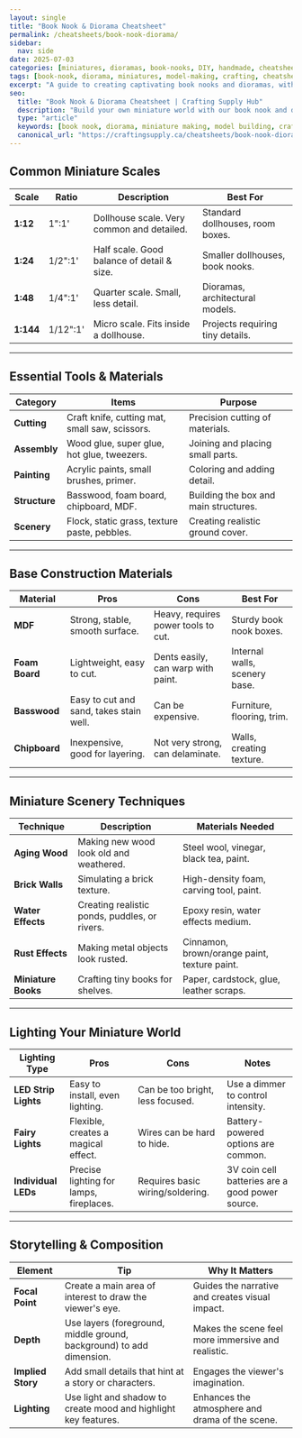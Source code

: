 ```yaml
---
layout: single
title: "Book Nook & Diorama Cheatsheet"
permalink: /cheatsheets/book-nook-diorama/
sidebar:
  nav: side
date: 2025-07-03
categories: [miniatures, dioramas, book-nooks, DIY, handmade, cheatsheet]
tags: [book-nook, diorama, miniatures, model-making, crafting, cheatsheet]
excerpt: "A guide to creating captivating book nooks and dioramas, with tips on construction, scenery, lighting, and sourcing miniature supplies."
seo:
  title: "Book Nook & Diorama Cheatsheet | Crafting Supply Hub"
  description: "Build your own miniature world with our book nook and diorama cheatsheet. Learn about scales, materials, lighting, and scenery techniques."
  type: "article"
  keywords: [book nook, diorama, miniature making, model building, crafting guide]
  canonical_url: "https://craftingsupply.ca/cheatsheets/book-nook-diorama/"
---
```


## Common Miniature Scales

| Scale  | Ratio | Description                               | Best For                               |
|--------|-------|-------------------------------------------|----------------------------------------|
| **1:12** | 1":1' | Dollhouse scale. Very common and detailed.| Standard dollhouses, room boxes.       |
| **1:24** | 1/2":1'| Half scale. Good balance of detail & size.| Smaller dollhouses, book nooks.        |
| **1:48** | 1/4":1'| Quarter scale. Small, less detail.      | Dioramas, architectural models.        |
| **1:144**| 1/12":1'| Micro scale. Fits inside a dollhouse.   | Projects requiring tiny details.       |

---

## Essential Tools & Materials

| Category    | Items                                         | Purpose                               |
|-------------|-----------------------------------------------|---------------------------------------|
| **Cutting** | Craft knife, cutting mat, small saw, scissors.| Precision cutting of materials.       |
| **Assembly**| Wood glue, super glue, hot glue, tweezers.    | Joining and placing small parts.      |
| **Painting**| Acrylic paints, small brushes, primer.        | Coloring and adding detail.           |
| **Structure** | Basswood, foam board, chipboard, MDF.         | Building the box and main structures. |
| **Scenery** | Flock, static grass, texture paste, pebbles.  | Creating realistic ground cover.      |

---

## Base Construction Materials

| Material      | Pros                                  | Cons                               | Best For                     |
|---------------|---------------------------------------|------------------------------------|------------------------------|
| **MDF**       | Strong, stable, smooth surface.       | Heavy, requires power tools to cut.| Sturdy book nook boxes.      |
| **Foam Board**| Lightweight, easy to cut.             | Dents easily, can warp with paint. | Internal walls, scenery base.|
| **Basswood**  | Easy to cut and sand, takes stain well. | Can be expensive.                  | Furniture, flooring, trim.   |
| **Chipboard** | Inexpensive, good for layering.       | Not very strong, can delaminate.   | Walls, creating texture.     |

---

## Miniature Scenery Techniques

| Technique         | Description                                       | Materials Needed                          |
|-------------------|---------------------------------------------------|-------------------------------------------|
| **Aging Wood**    | Making new wood look old and weathered.           | Steel wool, vinegar, black tea, paint.    |
| **Brick Walls**   | Simulating a brick texture.                       | High-density foam, carving tool, paint.   |
| **Water Effects** | Creating realistic ponds, puddles, or rivers.     | Epoxy resin, water effects medium.        |
| **Rust Effects**  | Making metal objects look rusted.                 | Cinnamon, brown/orange paint, texture paint.|
| **Miniature Books** | Crafting tiny books for shelves.                  | Paper, cardstock, glue, leather scraps.   |

---

## Lighting Your Miniature World

| Lighting Type   | Pros                                      | Cons                               | Notes                               |
|-----------------|-------------------------------------------|------------------------------------|-------------------------------------|
| **LED Strip Lights**| Easy to install, even lighting.           | Can be too bright, less focused.   | Use a dimmer to control intensity.  |
| **Fairy Lights**| Flexible, creates a magical effect.       | Wires can be hard to hide.         | Battery-powered options are common. |
| **Individual LEDs** | Precise lighting for lamps, fireplaces.   | Requires basic wiring/soldering.   | 3V coin cell batteries are a good power source. |

---

## Storytelling & Composition

| Element       | Tip                                                              | Why It Matters                                     |
|---------------|------------------------------------------------------------------|----------------------------------------------------|
| **Focal Point** | Create a main area of interest to draw the viewer's eye.         | Guides the narrative and creates visual impact.    |
| **Depth**     | Use layers (foreground, middle ground, background) to add dimension.| Makes the scene feel more immersive and realistic. |
| **Implied Story** | Add small details that hint at a story or characters.          | Engages the viewer's imagination.                  |
| **Lighting**  | Use light and shadow to create mood and highlight key features.  | Enhances the atmosphere and drama of the scene.    |
